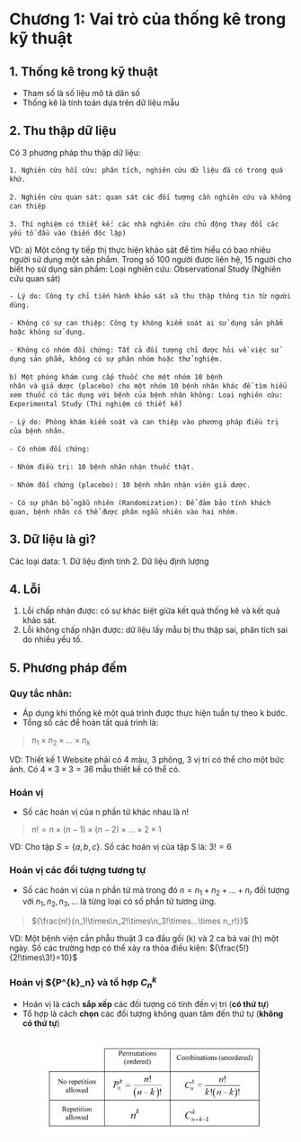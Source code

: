 # Chương 1: Vai trò của thống kê trong kỹ thuật

## 1. Thống kê trong kỹ thuật

- Tham số là số liệu mô tả dân số
- Thống kê là tính toán dựa trên dữ liệu mẫu

## 2. Thu thập dữ liệu

Có 3 phương pháp thu thập dữ liệu:

    1. Nghiên cứu hồi cứu: phân tích, nghiên cứu dữ liệu đã có trong quá khứ.

    2. Nghiên cứu quan sát: quan sát các đối tượng cần nghiên cứu và không can thiệp

    3. Thí nghiệm có thiết kế: các nhà nghiên cứu chủ động thay đổi các yếu tố đầu vào (biến độc lập)

VD:
    a) Một công ty tiếp thị thực hiện khảo sát để tìm hiểu có bao nhiêu người sử dụng một sản phẩm. Trong số 100 người được liên hệ, 15 người cho biết họ sử dụng sản phẩm: Loại nghiên cứu: Observational Study (Nghiên cứu quan sát)

    - Lý do: Công ty chỉ tiến hành khảo sát và thu thập thông tin từ người dùng.

    - Không có sự can thiệp: Công ty không kiểm soát ai sử dụng sản phẩm hoặc không sử dụng.

    - Không có nhóm đối chứng: Tất cả đối tượng chỉ được hỏi về việc sử dụng sản phẩm, không có sự phân nhóm hoặc thử nghiệm.

    b) Một phòng khám cung cấp thuốc cho một nhóm 10 bệnh
    nhân và giả dược (placebo) cho một nhóm 10 bệnh nhân khác để tìm hiểu xem thuốc có tác dụng với bệnh của bệnh nhân không: Loại nghiên cứu: Experimental Study (Thí nghiệm có thiết kế)

    - Lý do: Phòng khám kiểm soát và can thiệp vào phương pháp điều trị của bệnh nhân.

    - Có nhóm đối chứng:

    - Nhóm điều trị: 10 bệnh nhân nhận thuốc thật.

    - Nhóm đối chứng (placebo): 10 bệnh nhân nhận viên giả dược.

    - Có sự phân bổ ngẫu nhiên (Randomization): Để đảm bảo tính khách quan, bệnh nhân có thể được phân ngẫu nhiên vào hai nhóm.

## 3. Dữ liệu là gì?

Các loại data:  1. Dữ liệu định tính
                2. Dữ liệu định lượng

## 4. Lỗi

1. Lỗi chấp nhận được: có sự khác biệt giữa kết quả thống kê và kết quả khảo sát.
2. Lỗi không chấp nhận được: dữ liệu lấy mẫu bị thu thập sai, phân tích sai do nhiều yếu tố.

## 5. Phương pháp đếm

### Quy tắc nhân:

- Áp dụng khi thống kê một quá trình được thực hiện tuần tự theo k bước.
- Tổng số các để hoàn tất quá trình là:

>${n_1\times n_2\times ...\times n_k}$

VD: Thiết kế 1 Website phải có 4 màu, 3 phông, 3 vị trí có thể cho một bức ảnh. Có ${4\times 3\times 3=36}$ mẫu thiết kế có thể có.

### Hoán vị

- Số các hoán vị của n phần tử khác nhau là n! 

>${n!=n\times(n-1)\times(n-2)\times...\times 2\times 1}$

VD: Cho tập ${S=\{a, b, c\}}$. Số các hoán vị của tập S là: ${3!=6}$

### Hoán vị các đối tượng tương tự

- Số các hoán vị của n phần tử mà trong đó ${n=n_1+n_2+...+n_r}$ đối tượng với ${n_1, n_2, n_3,...}$ là từng loại có số phần tử tương ứng.

> ${\frac{n!}{n_1!\times\n_2!\times\n_3!\times...\times n_r!}}$

VD: Một bệnh viện cần phẫu thuật 3 ca đầu gối (k) và 2 ca bả vai (h) một ngày. Số các trường hợp có thể xảy ra thỏa điều kiện: ${\frac{5!}{2!\times\3!}=10}$

### Hoán vị ${P^{k}_n} và tổ hợp ${C^{k}_n}$

- Hoán vị là cách **sắp xếp** các đối tượng có tính đến vị trí (**có thứ tự**)
- Tổ hợp là cách **chọn** các đối tượng không quan tâm đến thứ tự (**không có thứ tự**)

<div align="center">
  <img src="Pictures/Counting_Technique.png" alt="Counting Techniques" style="max-width: 80%; max-height: 500px; height: auto;">
</div>


